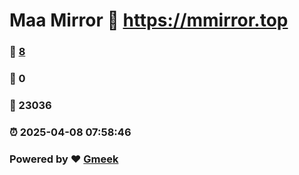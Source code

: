 # Maa Mirror :link: https://mmirror.top 
### :page_facing_up: [8](https://mmirror.top/tag.html) 
### :speech_balloon: 0 
### :hibiscus: 23036 
### :alarm_clock: 2025-04-08 07:58:46 
### Powered by :heart: [Gmeek](https://github.com/Meekdai/Gmeek)
